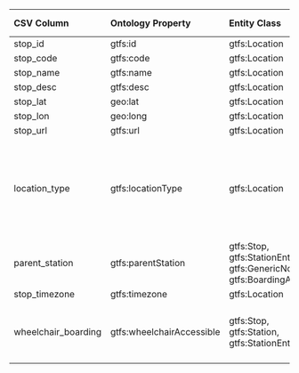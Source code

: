 | CSV Column | Ontology Property | Entity Class | Related Entity Class | Subject Generation | Join Condition | Datatype | Function Name | Function Output |
| :--- | :--- | :--- | :--- | :--- | :--- | :--- | :--- | :--- |
| stop_id | gtfs:id | gtfs:Location | - | `http://transport.linkeddata.es/madrid/metro/stops/<stop_id>` | - | xsd:string | - | - |
| stop_code | gtfs:code | gtfs:Location | - | `http://transport.linkeddata.es/madrid/metro/stops/<stop_id>` | - | xsd:string | - | - |
| stop_name | gtfs:name | gtfs:Location | - | `http://transport.linkeddata.es/madrid/metro/stops/<stop_id>` | - | foaf:name | - | - |
| stop_desc | gtfs:desc | gtfs:Location | - | `http://transport.linkeddata.es/madrid/metro/stops/<stop_id>` | - | xsd:string | - | - |
| stop_lat | geo:lat | gtfs:Location | - | `http://transport.linkeddata.es/madrid/metro/stops/<stop_id>` | - | geo:lat | - | - |
| stop_lon | geo:long | gtfs:Location | - | `http://transport.linkeddata.es/madrid/metro/stops/<stop_id>` | - | geo:long | - | - |
| stop_url | gtfs:url | gtfs:Location | - | `http://transport.linkeddata.es/madrid/metro/stops/<stop_id>` | - | foaf:page | - | - |
| location_type | gtfs:locationType | gtfs:Location | skos:Concept | `http://transport.linkeddata.es/madrid/metro/stops/<stop_id>` | - | - | getLocationType | `http://transport.linkeddata.es/kos/location-type/stop`, `http://transport.linkeddata.es/kos/location-type/station`, `http://transport.linkeddata.es/kos/location-type/entrance-exit`, `http://transport.linkeddata.es/kos/location-type/generic-node`, `http://transport.linkeddata.es/kos/location-type/boarding-area` |
| parent_station | gtfs:parentStation | gtfs:Stop, gtfs:StationEntrance, gtfs:GenericNode, gtfs:BoardingArea | gtfs:Station | `http://transport.linkeddata.es/madrid/metro/stops/<stop_id>` | stop_id = parent_station | - | - | - |
| stop_timezone | gtfs:timezone | gtfs:Location | - | `http://transport.linkeddata.es/madrid/metro/stops/<stop_id>` | - | xsd:string | - | - |
| wheelchair_boarding | gtfs:wheelchairAccessible | gtfs:Stop, gtfs:Station, gtfs:StationEntrance | skos:Concept | `http://transport.linkeddata.es/madrid/metro/stops/<stop_id>` | - | - | getWheelchairAccessible | `http://transport.linkeddata.es/kos/wheelchair-accesible/no-information`, `http://transport.linkeddata.es/kos/wheelchair-accesible/accesible`, `http://transport.linkeddata.es/kos/wheelchair-accesible/inaccesible` |
